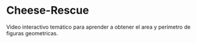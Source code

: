 # Cheese-Rescue
Video interactivo temático para aprender a obtener el area y perimetro de figuras geometricas.
